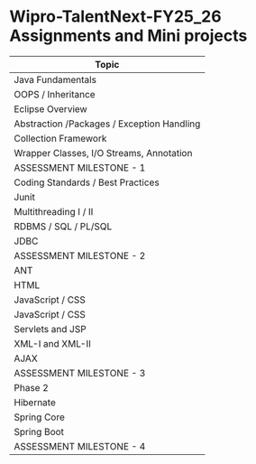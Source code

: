# Wipro-TalentNext-FY25_26 Assignments and Mini projects

| Topic                                         |
|-----------------------------------------------|
| Java Fundamentals                             |
| OOPS / Inheritance                            |
| Eclipse Overview                              |
| Abstraction /Packages / Exception Handling    |
| Collection Framework                          |
| Wrapper Classes, I/O Streams, Annotation      |
| ASSESSMENT MILESTONE - 1                      |
| Coding Standards / Best Practices             |
| Junit                                         |
| Multithreading I / II                         |
| RDBMS / SQL / PL/SQL                          |
| JDBC                                          |
| ASSESSMENT MILESTONE - 2                      |
| ANT                                           |
| HTML                                          |
| JavaScript / CSS                              |
| JavaScript / CSS                              |
| Servlets and JSP                              |
| XML-I and XML-II                              |
| AJAX                                          |
| ASSESSMENT MILESTONE - 3                      |
| Phase 2                                       |
| Hibernate                                     |
| Spring Core                                   |
| Spring Boot                                   |                                       |
| ASSESSMENT MILESTONE - 4                      |
